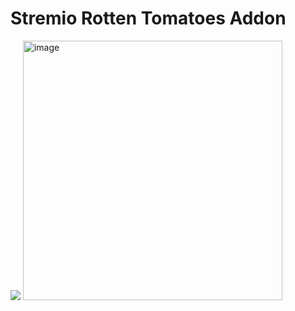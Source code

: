 # Stremio Rotten Tomatoes Addon
<img src="https://i.ibb.co/hyPLjwC/tomato.png" />

<img width="415" alt="image" src="https://github.com/rleroi/stremio-rottentomatoes-addon/assets/6817390/1ffdc64a-4158-49dd-b57b-40d4b11899b8">
